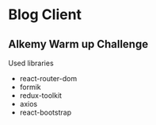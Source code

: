 # Blog Client
## Alkemy Warm up Challenge

Used libraries
- react-router-dom
- formik
- redux-toolkit
- axios
- react-bootstrap
